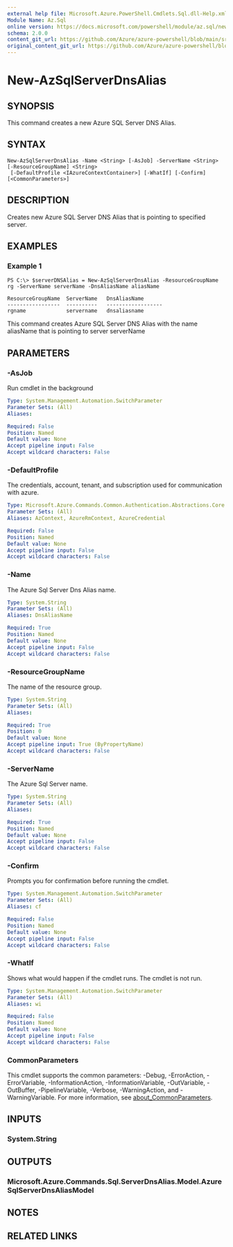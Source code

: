 ```yaml
---
external help file: Microsoft.Azure.PowerShell.Cmdlets.Sql.dll-Help.xml
Module Name: Az.Sql
online version: https://docs.microsoft.com/powershell/module/az.sql/new-azsqlserverdnsalias
schema: 2.0.0
content_git_url: https://github.com/Azure/azure-powershell/blob/main/src/Sql/Sql/help/New-AzSqlServerDnsAlias.md
original_content_git_url: https://github.com/Azure/azure-powershell/blob/main/src/Sql/Sql/help/New-AzSqlServerDnsAlias.md
---
```


# New-AzSqlServerDnsAlias

## SYNOPSIS
This command creates a new Azure SQL Server DNS Alias.

## SYNTAX

```
New-AzSqlServerDnsAlias -Name <String> [-AsJob] -ServerName <String> [-ResourceGroupName] <String>
 [-DefaultProfile <IAzureContextContainer>] [-WhatIf] [-Confirm] [<CommonParameters>]
```

## DESCRIPTION
Creates new Azure SQL Server DNS Alias that is pointing to specified server.

## EXAMPLES

### Example 1
```
PS C:\> $serverDNSAlias = New-AzSqlServerDnsAlias -ResourceGroupName rg -ServerName serverName -DnsAliasName aliasName

ResourceGroupName  ServerName   DnsAliasName
-----------------  ----------   ------------------
rgname             servername   dnsaliasname
```

This command creates Azure SQL Server DNS Alias with the name aliasName that is pointing to server serverName

## PARAMETERS

### -AsJob
Run cmdlet in the background

```yaml
Type: System.Management.Automation.SwitchParameter
Parameter Sets: (All)
Aliases:

Required: False
Position: Named
Default value: None
Accept pipeline input: False
Accept wildcard characters: False
```

### -DefaultProfile
The credentials, account, tenant, and subscription used for communication with azure.

```yaml
Type: Microsoft.Azure.Commands.Common.Authentication.Abstractions.Core.IAzureContextContainer
Parameter Sets: (All)
Aliases: AzContext, AzureRmContext, AzureCredential

Required: False
Position: Named
Default value: None
Accept pipeline input: False
Accept wildcard characters: False
```

### -Name
The Azure Sql Server Dns Alias name.

```yaml
Type: System.String
Parameter Sets: (All)
Aliases: DnsAliasName

Required: True
Position: Named
Default value: None
Accept pipeline input: False
Accept wildcard characters: False
```

### -ResourceGroupName
The name of the resource group.

```yaml
Type: System.String
Parameter Sets: (All)
Aliases:

Required: True
Position: 0
Default value: None
Accept pipeline input: True (ByPropertyName)
Accept wildcard characters: False
```

### -ServerName
The Azure Sql Server name.

```yaml
Type: System.String
Parameter Sets: (All)
Aliases:

Required: True
Position: Named
Default value: None
Accept pipeline input: False
Accept wildcard characters: False
```

### -Confirm
Prompts you for confirmation before running the cmdlet.

```yaml
Type: System.Management.Automation.SwitchParameter
Parameter Sets: (All)
Aliases: cf

Required: False
Position: Named
Default value: None
Accept pipeline input: False
Accept wildcard characters: False
```

### -WhatIf
Shows what would happen if the cmdlet runs.
The cmdlet is not run.

```yaml
Type: System.Management.Automation.SwitchParameter
Parameter Sets: (All)
Aliases: wi

Required: False
Position: Named
Default value: None
Accept pipeline input: False
Accept wildcard characters: False
```

### CommonParameters
This cmdlet supports the common parameters: -Debug, -ErrorAction, -ErrorVariable, -InformationAction, -InformationVariable, -OutVariable, -OutBuffer, -PipelineVariable, -Verbose, -WarningAction, and -WarningVariable. For more information, see [about_CommonParameters](http://go.microsoft.com/fwlink/?LinkID=113216).

## INPUTS

### System.String

## OUTPUTS

### Microsoft.Azure.Commands.Sql.ServerDnsAlias.Model.AzureSqlServerDnsAliasModel

## NOTES

## RELATED LINKS

